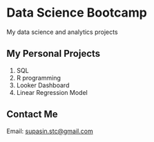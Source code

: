 # Data Science Bootcamp
My data science and analytics projects

## My Personal Projects

1. SQL
2. R programming
3. Looker Dashboard
4. Linear Regression Model

## Contact Me
Email: supasin.stc@gmail.com
